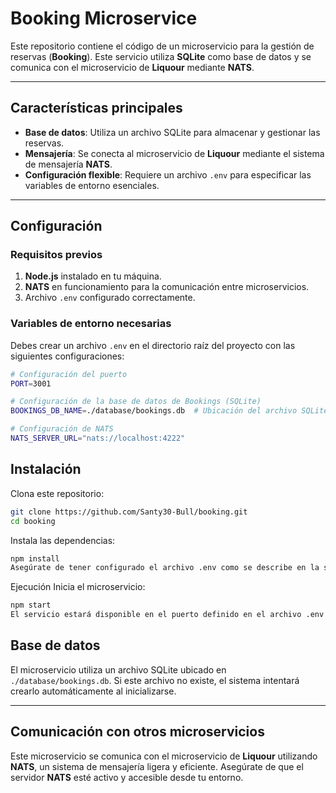 # Booking Microservice

Este repositorio contiene el código de un microservicio para la gestión de reservas (**Booking**). Este servicio utiliza **SQLite** como base de datos y se comunica con el microservicio de **Liquour** mediante **NATS**. 

---

## Características principales

- **Base de datos**: Utiliza un archivo SQLite para almacenar y gestionar las reservas.
- **Mensajería**: Se conecta al microservicio de **Liquour** mediante el sistema de mensajería **NATS**.
- **Configuración flexible**: Requiere un archivo `.env` para especificar las variables de entorno esenciales.

---

## Configuración

### Requisitos previos
1. **Node.js** instalado en tu máquina.
2. **NATS** en funcionamiento para la comunicación entre microservicios.
3. Archivo `.env` configurado correctamente.

### Variables de entorno necesarias

Debes crear un archivo `.env` en el directorio raíz del proyecto con las siguientes configuraciones:

```bash
# Configuración del puerto
PORT=3001

# Configuración de la base de datos de Bookings (SQLite)
BOOKINGS_DB_NAME=./database/bookings.db  # Ubicación del archivo SQLite

# Configuración de NATS
NATS_SERVER_URL="nats://localhost:4222"
```
## Instalación

Clona este repositorio:

```bash
git clone https://github.com/Santy30-Bull/booking.git
cd booking
```
Instala las dependencias:

```bash
npm install
Asegúrate de tener configurado el archivo .env como se describe en la sección anterior.
```

Ejecución
Inicia el microservicio:

```bash
npm start
El servicio estará disponible en el puerto definido en el archivo .env (por defecto: 3001).
```

## Base de datos

El microservicio utiliza un archivo SQLite ubicado en `./database/bookings.db`. Si este archivo no existe, el sistema intentará crearlo automáticamente al inicializarse.

---

## Comunicación con otros microservicios

Este microservicio se comunica con el microservicio de **Liquour** utilizando **NATS**, un sistema de mensajería ligera y eficiente. Asegúrate de que el servidor **NATS** esté activo y accesible desde tu entorno.
